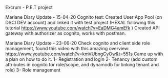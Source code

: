 Excrum - P.E.T project

Mariane Diary Update - 15-04-20
Cognito test:
Created User App Pool (on DSCI DEV account) and linked it with test project (HEXAL following this tutorial https://www.youtube.com/watch?v=EaDMG4amEfk )
Created API gateway with authorizer as cognito, works with postman.

Mariane Diary Update - 23-06-20
Check cognito and client side role management, found this video with this amazing overview: https://www.youtube.com/watch?v=kmVUbngCyOw&t=551s
Came up with a plan on how to do it.
1- Registration and login
2- Tenancy (add custom attributes in cognito for role/scope, and dynamodb for linking tenant and role)
3- Role management
